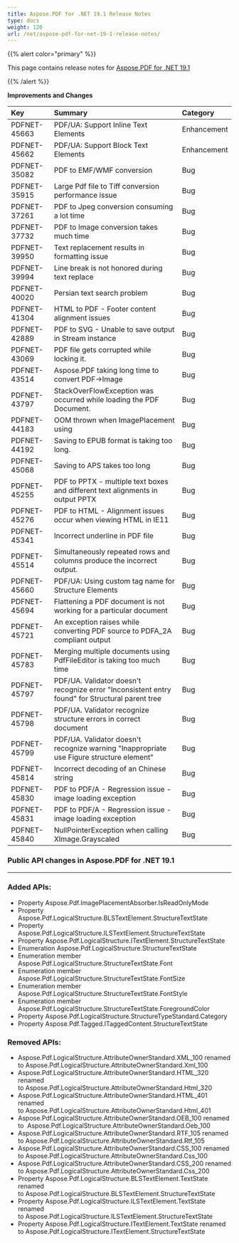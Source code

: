 ```yaml
---
title: Aspose.PDF for .NET 19.1 Release Notes
type: docs
weight: 120
url: /net/aspose-pdf-for-net-19-1-release-notes/
---
```


{{% alert color="primary" %}} 

This page contains release notes for [Aspose.PDF for .NET 19.1](https://www.nuget.org/packages/Aspose.Pdf/19.1.0)

{{% /alert %}} 

**Improvements and Changes**

|**Key**|**Summary**|**Category**|
| :- | :- | :- |
|PDFNET-45663|PDF/UA: Support Inline Text Elements|Enhancement|
|PDFNET-45662|PDF/UA: Support Block Text Elements|Enhancement|
|PDFNET-35082|PDF to EMF/WMF conversion|Bug|
|PDFNET-35915|Large Pdf file to Tiff conversion performance issue|Bug|
|PDFNET-37261|PDF to Jpeg conversion consuming a lot time|Bug|
|PDFNET-37732|PDF to Image conversion takes much time|Bug|
|PDFNET-39950|Text replacement results in formatting issue|Bug|
|PDFNET-39994|Line break is not honored during text replace|Bug|
|PDFNET-40020|Persian text search problem|Bug|
|PDFNET-41304|HTML to PDF - Footer content alignment issues|Bug|
|PDFNET-42889|PDF to SVG - Unable to save output in Stream instance|Bug|
|PDFNET-43069|PDF file gets corrupted while locking it.|Bug|
|PDFNET-43514|Aspose.PDF taking long time to convert PDF->Image|Bug|
|PDFNET-43797|StackOverFlowException was occurred while loading the PDF Document.|Bug|
|PDFNET-44183|OOM thrown when ImagePlacement using|Bug|
|PDFNET-44192|Saving to EPUB format is taking too long.|Bug|
|PDFNET-45068|Saving to APS takes too long|Bug|
|PDFNET-45255|PDF to PPTX - multiple text boxes and different text alignments in output PPTX|Bug|
|PDFNET-45276|PDF to HTML - Alignment issues occur when viewing HTML in IE11|Bug|
|PDFNET-45341|Incorrect underline in PDF file|Bug|
|PDFNET-45514|Simultaneously repeated rows and columns produce the incorrect output.|Bug|
|PDFNET-45660|PDF/UA: Using custom tag name for Structure Elements|Bug|
|PDFNET-45694|Flattening a PDF document is not working for a particular document|Bug|
|PDFNET-45721|An exception raises while converting PDF source to PDFA_2A compliant output|Bug|
|PDFNET-45783|Merging multiple documents using PdfFileEditor is taking too much time|Bug|
|PDFNET-45797|PDF/UA. Validator doesn't recognize error "Inconsistent entry found" for Structural parent tree|Bug|
|PDFNET-45798|PDF/UA. Validator recognize structure errors in correct document|Bug|
|PDFNET-45799|PDF/UA. Validator doesn't recognize warning "Inappropriate use Figure structure element"|Bug|
|PDFNET-45814|Incorrect decoding of an Chinese string|Bug|
|PDFNET-45830|PDF to PDF/A - Regression issue - image loading exception|Bug|
|PDFNET-45831|PDF to PDF/A - Regression issue - image loading exception|Bug|
|PDFNET-45840|NullPointerException when calling XImage.Grayscaled|Bug|
### **Public API changes in Aspose.PDF for .NET 19.1**
-----
### **Added APIs:**
- Property Aspose.Pdf.ImagePlacementAbsorber.IsReadOnlyMode
- Property Aspose.Pdf.LogicalStructure.BLSTextElement.StructureTextState
- Property Aspose.Pdf.LogicalStructure.ILSTextElement.StructureTextState
- Property Aspose.Pdf.LogicalStructure.ITextElement.StructureTextState
- Enumeration Aspose.Pdf.LogicalStructure.StructureTextState
- Enumeration member Aspose.Pdf.LogicalStructure.StructureTextState.Font
- Enumeration member Aspose.Pdf.LogicalStructure.StructureTextState.FontSize
- Enumeration member Aspose.Pdf.LogicalStructure.StructureTextState.FontStyle
- Enumeration member Aspose.Pdf.LogicalStructure.StructureTextState.ForegroundColor
- Property Aspose.Pdf.LogicalStructure.StructureTypeStandard.Category
- Property Aspose.Pdf.Tagged.ITaggedContent.StructureTextState
### **Removed APIs:**
- Aspose.Pdf.LogicalStructure.AttributeOwnerStandard.XML_100 renamed<br/>to    Aspose.Pdf.LogicalStructure.AttributeOwnerStandard.Xml_100
- Aspose.Pdf.LogicalStructure.AttributeOwnerStandard.HTML_320 renamed<br/>to Aspose.Pdf.LogicalStructure.AttributeOwnerStandard.Html_320
- Aspose.Pdf.LogicalStructure.AttributeOwnerStandard.HTML_401 renamed<br/>to Aspose.Pdf.LogicalStructure.AttributeOwnerStandard.Html_401 
- Aspose.Pdf.LogicalStructure.AttributeOwnerStandard.OEB_100 renamed<br/>to  Aspose.Pdf.LogicalStructure.AttributeOwnerStandard.Oeb_100
- Aspose.Pdf.LogicalStructure.AttributeOwnerStandard.RTF_105 renamed<br/>to Aspose.Pdf.LogicalStructure.AttributeOwnerStandard.Rtf_105
- Aspose.Pdf.LogicalStructure.AttributeOwnerStandard.CSS_100 renamed<br/>to Aspose.Pdf.LogicalStructure.AttributeOwnerStandard.Css_100
- Aspose.Pdf.LogicalStructure.AttributeOwnerStandard.CSS_200 renamed<br/> to Aspose.Pdf.LogicalStructure.AttributeOwnerStandard.Css_200
- Property Aspose.Pdf.LogicalStructure.BLSTextElement.TextState renamed<br/>to Aspose.Pdf.LogicalStructure.BLSTextElement.StructureTextState
- Property Aspose.Pdf.LogicalStructure.ILSTextElement.TextState renamed<br/>to Aspose.Pdf.LogicalStructure.ILSTextElement.StructureTextState
- Property Aspose.Pdf.LogicalStructure.ITextElement.TextState renamed<br/>to Aspose.Pdf.LogicalStructure.ITextElement.StructureTextState
